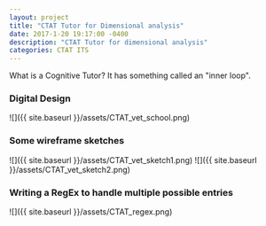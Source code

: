 ```yaml
---
layout: project
title: "CTAT Tutor for Dimensional analysis"
date: 2017-1-20 19:17:00 -0400
description: "CTAT Tutor for dimensional analysis"
categories: CTAT ITS
---
```


What is a Cognitive Tutor? It has something called an "inner loop".

### Digital Design
![]({{ site.baseurl }}/assets/CTAT_vet_school.png)

### Some wireframe sketches
![]({{ site.baseurl }}/assets/CTAT_vet_sketch1.png)
![]({{ site.baseurl }}/assets/CTAT_vet_sketch2.png)

### Writing a RegEx to handle multiple possible entries
![]({{ site.baseurl }}/assets/CTAT_regex.png)
